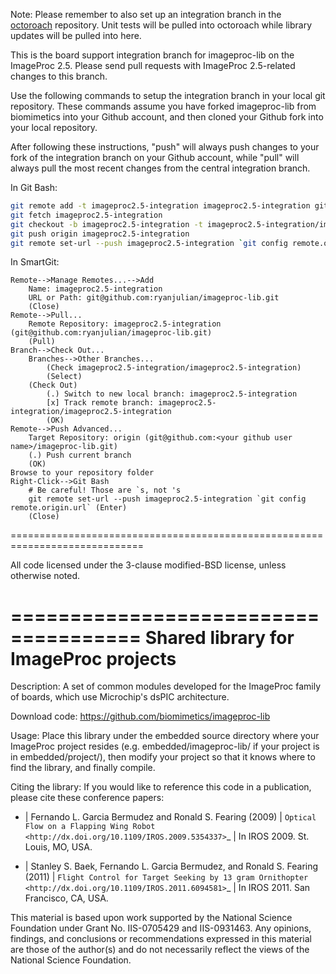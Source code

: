 Note: Please remember to also set up an integration branch in the [octoroach](https://github.com/ryanjulian/octoroach)
repository. Unit tests will be pulled into octoroach while library updates
will be pulled into here.

This is the board support integration branch for imageproc-lib on the
ImageProc 2.5. Please send pull requests with ImageProc 2.5-related changes
to this branch.

Use the following commands to setup the integration branch in your local git 
repository. These commands assume you have forked imageproc-lib from 
biomimetics into your Github account, and then cloned your Github fork into
your local repository.

After following these instructions, "push" will always push changes to your
fork of the integration branch on your Github account, while "pull" will
always pull the most recent changes from the central integration branch.

In Git Bash:
```bash
git remote add -t imageproc2.5-integration imageproc2.5-integration git@github.com:ryanjulian/imageproc-lib.git
git fetch imageproc2.5-integration
git checkout -b imageproc2.5-integration -t imageproc2.5-integration/imageproc2.5-integration
git push origin imageproc2.5-integration
git remote set-url --push imageproc2.5-integration `git config remote.origin.url`
```

In SmartGit:
```text
Remote-->Manage Remotes...-->Add
    Name: imageproc2.5-integration
    URL or Path: git@github.com:ryanjulian/imageproc-lib.git
    (Close)
Remote-->Pull...
    Remote Repository: imageproc2.5-integration (git@github.com:ryanjulian/imageproc-lib.git)
    (Pull)
Branch-->Check Out...
    Branches-->Other Branches...
        (Check imageproc2.5-integration/imageproc2.5-integration)
        (Select)
    (Check Out)
        (.) Switch to new local branch: imageproc2.5-integration
        [x] Track remote branch: imageproc2.5-integration/imageproc2.5-integration
        (OK)
Remote-->Push Advanced...
    Target Repository: origin (git@github.com:<your github user name>/imageproc-lib.git)
    (.) Push current branch
    (OK)
Browse to your repository folder
Right-Click-->Git Bash
    # Be careful! Those are `s, not 's
    git remote set-url --push imageproc2.5-integration `git config remote.origin.url` (Enter)
    (Close)
```

=============================================================================

All code licensed under the 3-clause modified-BSD license, unless
otherwise noted.

=====================================
Shared library for ImageProc projects
=====================================

Description:
 A set of common modules developed for the ImageProc family of boards,
 which use Microchip's dsPIC architecture.

Download code:
 https://github.com/biomimetics/imageproc-lib

Usage:
 Place this library under the embedded source directory where your
 ImageProc project resides (e.g. embedded/imageproc-lib/ if your project
 is in embedded/project/), then modify your project so that it knows
 where to find the library, and finally compile.

Citing the library:
 If you would like to reference this code in a publication, please cite
 these conference papers:

 - | Fernando L. Garcia Bermudez and Ronald S. Fearing (2009)
   | `Optical Flow on a Flapping Wing Robot
     <http://dx.doi.org/10.1109/IROS.2009.5354337>`_
   | In IROS 2009. St. Louis, MO, USA.

 - | Stanley S. Baek, Fernando L. Garcia Bermudez, and Ronald S. Fearing (2011)
   | `Flight Control for Target Seeking by 13 gram Ornithopter
     <http://dx.doi.org/10.1109/IROS.2011.6094581>`_
   | In IROS 2011. San Francisco, CA, USA.

 This material is based upon work supported by the National Science
 Foundation under Grant No. IIS-0705429 and IIS-0931463. Any opinions,
 findings, and conclusions or recommendations expressed in this material
 are those of the author(s) and do not necessarily reflect the views of
 the National Science Foundation.
